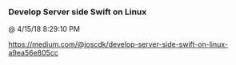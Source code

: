 ﻿

### Develop Server side Swift on Linux
@ 4/15/18 8:29:10 PM

https://medium.com/@joscdk/develop-server-side-swift-on-linux-a9ea56e805cc

